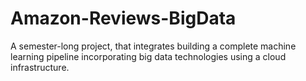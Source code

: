 # Amazon-Reviews-BigData

A semester-long project, that integrates building a complete machine learning pipeline incorporating big data technologies using a cloud infrastructure.
